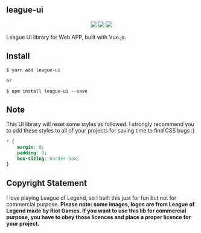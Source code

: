 ## league-ui
<p align="center">
    <a href="https://www.travis-ci.org/yingjieweb/league-ui"><img src="https://www.travis-ci.org/yingjieweb/league-ui.svg?branch=master"></a>
    <a href="https://www.npmjs.com/package/league-ui"><img src="https://img.shields.io/npm/v/league-ui?color=%230E80C0"></a>
    <a href="https://github.com/yingjieweb/league-ui"><img src="https://img.shields.io/github/stars/yingjieweb/league-ui?style=social"></a>
</p>
League UI library for Web APP, built with Vue.js.

## Install
```
$ yarn add league-ui

or

$ npm install league-ui --save
```

## Note
This UI library will reset some styles as followed. I strongly recommend you to add these styles to all of your projects for saving time to find CSS bugs :)
```css
* {
    margin: 0;
    padding: 0;
    box-sizing: border-box;
}
```

## Copyright Statement
I love playing League of Legend, so I built this just for fun but not for commercial purpose.
**Please note: some images, logos are from League of Legend made by Riot Games. If you want to use this lib for commercial purpose,
you have to obey those licences and place a proper licence for your project.**